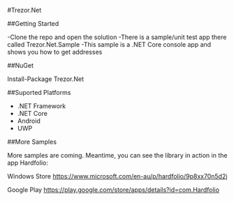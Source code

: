 #Trezor.Net

##Getting Started

-Clone the repo and open the solution
-There is a sample/unit test app there called Trezor.Net.Sample
-This sample is a .NET Core console app and shows you how to get addresses

##NuGet

Install-Package Trezor.Net

##Suported Platforms

- .NET Framework
- .NET Core
- Android
- UWP 

##More Samples

More samples are coming. Meantime, you can see the library in action in the app Hardfolio:

Windows Store
https://www.microsoft.com/en-au/p/hardfolio/9p8xx70n5d2j

Google Play
https://play.google.com/store/apps/details?id=com.Hardfolio


